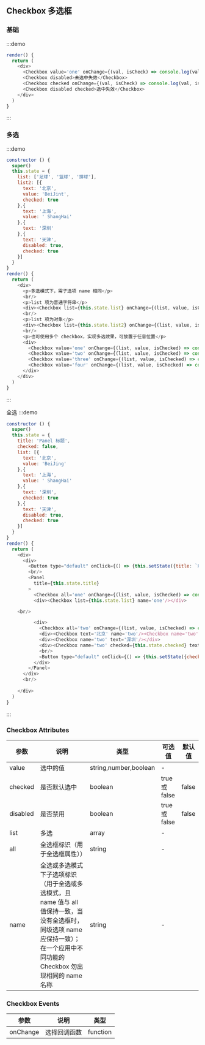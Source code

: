 ## Checkbox 多选框

### 基础

:::demo
```js
render() {
  return (
    <div>
      <Checkbox value='one' onChange={(val, isCheck) => console.log(val, isCheck)}>未选中项</Checkbox>
      <Checkbox disabled>未选中失效</Checkbox>
      <Checkbox checked onChange={(val, isCheck) => console.log(val, isCheck)}>选中项</Checkbox>
      <Checkbox disabled checked>选中失效</Checkbox>
    </div>
  )
}
```
:::


### 多选
:::demo
```js
constructor () {
  super()
  this.state = {
    list: ['足球', '篮球', '排球'],
    list2: [{
      text: '北京',
      value: 'BeiJint',
      checked: true
    },{
      text: '上海',
      value: ' ShangHai'
    },{
      text: '深圳'
    },{
      text: '天津',
      disabled: true,
      checked: true
    }]
  }
}
render() {
  return (
    <div>
      <p>多选模式下，需子选项 name 相同</p>
      <br/>
      <p>list 项为普通字符串</p>
      <div><Checkbox list={this.state.list} onChange={(list, value, isChecked) => console.log(list, value, isChecked)} name="c1"/></div>
      <br/>
      <p>list 项为对象</p>
      <div><Checkbox list={this.state.list2} onChange={(list, value, isChecked) => console.log(list, value, isChecked)} name="c2"/></div>
      <br/>
      <p>也可使用多个 checkbox，实现多选效果，可放置于任意位置</p>
      <div>
        <Checkbox value='one' onChange={(list, value, isChecked) => console.log(list, value, isChecked)} name='c3'>苹果</Checkbox>
        <Checkbox value='two' onChange={(list, value, isChecked) => console.log(list, value, isChecked)} name='c3'>香蕉</Checkbox>
        <Checkbox value='three' onChange={(list, value, isChecked) => console.log(list, value, isChecked)} name='c3'>梨</Checkbox>
        <Checkbox value='four' onChange={(list, value, isChecked) => console.log(list, value, isChecked)} name='c3'>榴莲</Checkbox>
      </div>
    </div>
  )
}
```
:::

全选
:::demo
```js
constructor () {
  super()
  this.state = {
    title: 'Panel 标题',
    checked: false,
    list: [{
      text: '北京',
      value: 'BeiJing'
    },{
      text: '上海',
      value: ' ShangHai'
    },{
      text: '深圳',
      checked: true
    },{
      text: '天津',
      disabled: true,
      checked: true
    }]
  }
}
render() {
  return (
    <div>
      <div>
        <Button type="default" onClick={() => {this.setState({title: `新标题 - ${parseInt(Math.random()*100)}`})}}>修改 Panel 标题</Button>
        <br/>
        <Panel 
          title={this.state.title}
        >
          <Checkbox all='one' onChange={(list, value, isChecked) => console.log(list, value, isChecked)}>全选</Checkbox>
          <div><Checkbox list={this.state.list} name='one'/></div>

    <br/>

          <div>
            <Checkbox all='two' onChange={(list, value, isChecked) => console.log(list, value, isChecked)}> 全选</Checkbox> <span>(子选项放置于任意位置，需 name 相同)</span>
            <div><Checkbox text='北京' name='two'/><Checkbox name='two' value='ShangeHai'>上海</Checkbox></div>
            <div><Checkbox name='two' text='深圳'/></div>
            <div><Checkbox name='two' checked={this.state.checked} text='天津'/></div>
            <br/>
            <Button type="default" onClick={() => {this.setState({checked: !this.state.checked})}}>更新选中状态</Button>
          </div>
        </Panel>
      </div>
      <br/>
      
    </div>
  )
}
```
:::

### Checkbox Attributes

| 参数       | 说明   |  类型  | 可选值 |默认值  |
| --------   | -----  | ----  |    ----  |   ----  |
| value |  选中的值  |  string,number,boolean   | - | |
| checked |   是否默认选中  |  boolean   | true 或 false | false |
| disabled |   是否禁用  |  boolean   | true 或 false | false |
|  list |   多选  |  array   | - |  |
|  all |   全选框标识（用于全选框属性））  |   string   | - |  |
|  name |   全选或多选模式下子选项标识（用于全选或多选模式，且 name 值与 all 值保持一致，当没有全选框时，同级选项 name 应保持一致）；在一个应用中不同功能的 Checkbox 勿出现相同的 name 名称  |   string   | - |  |

### Checkbox Events
| 参数       | 说明   |  类型  | 
| --------   | -----  | ----  |   
| onChange | 选择回调函数   |   function  | 当单个选择框时，返回点击的 value 及是否被选择<br/>当多选时，返回被选中的数组 
